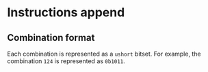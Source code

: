 # Instructions append

## Combination format

Each combination is represented as a `ushort` bitset. For example, the combination `124` is represented as `0b1011`.
